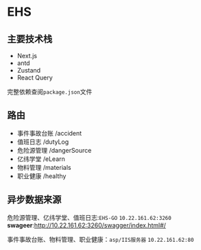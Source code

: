 # EHS

## 主要技术栈

-   Next.js
-   antd
-   Zustand
-   React Query

完整依赖查阅`package.json`文件

## 路由

-   事件事故台账 /accident
-   值班日志 /dutyLog
-   危险源管理 /dangerSource
-   亿纬学堂 /eLearn
-   物料管理 /materials
-   职业健康 /healthy

## 异步数据来源

危险源管理、亿纬学堂、值班日志:`EHS-GO` `10.22.161.62:3260` **swageer**:http://10.22.161.62:3260/swagger/index.html#/

事件事故台账、物料管理、职业健康：`asp/IIS服务器` `10.22.161.62:80`

